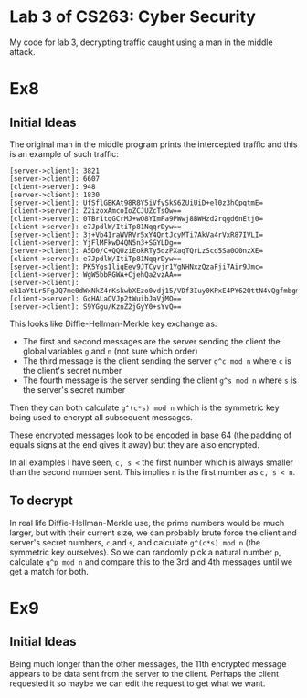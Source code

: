 # Lab 3 of CS263: Cyber Security

My code for lab 3, decrypting traffic caught using a man in the middle attack.

# Ex8

## Initial Ideas

The original man in the middle program prints the intercepted traffic and this is an example of such traffic:

```
[server->client]: 3821
[server->client]: 6607
[client->server]: 948
[server->client]: 1830
[server->client]: UfSflGBKAt98R8Y5iVfySkS6ZUiUiD+el0z3hCpqtmE=
[client->server]: Z2izoxAmcoIoZCJUZcTsOw==
[client->server]: 0TBr1tqGCrMJ+wO8YImPa9PWwj8BWHzd2rqgd6nEtj0=
[client->server]: e7JpdlW/ItiTp81NqqrDyw==
[server->client]: 3j+Vb41raWVRVr5xY4QntJcyMTi7AkVa4rVxR87IVLI=
[client->server]: YjFlMFkwD4QN5n3+SGYLDg==
[server->client]: A5D0/C+QQUziEokRTy5dzPXaqTQrLzScd5Sa0O0nzXE=
[client->server]: e7JpdlW/ItiTp81NqqrDyw==
[server->client]: PK5Ygs1liqEev9JTCyvjr1YgNHNxzQzaFji7Air9Jmc=
[client->server]: WgW5bbRGWA+CjehQa2vzAA==
[server->client]: ek1aYtLr5FgJQ7me0dWxNkZ4rKskwbXEzo0vdj15/VDf3Iuy0KPxE4PY62QttN4vQgfmbgmarKBzWkPk+1qeNW226lw98hHmzJ2kpz0NF0c=
[client->server]: GcHALaQVJp2tWuibJaVjMQ==
[server->client]: S9YGgu/KznZ2jGyY0+sYvQ==
```

This looks like Diffie-Hellman-Merkle key exchange as:

- The first and second messages are the server sending the client the global variables `g` and `n` (not sure which order)
- The third message is the client sending the server `g^c mod n` where `c` is the client's secret number
- The fourth message is the server sending the client `g^s mod n` where `s` is the server's secret number

Then they can both calculate `g^(c*s) mod n` which is the symmetric key being used to encrypt all subsequent messages.

These encrypted messages look to be encoded in base 64 (the padding of equals signs at the end gives it away) but they are also encrypted.

In all examples I have seen, `c, s <` the first number which is always smaller than the second number sent. This implies `n` is the first number as `c, s < n`.

## To decrypt

In real life Diffie-Hellman-Merkle use, the prime numbers would be much larger, but with their current size, we can probably brute force the client and server's secret numbers, `c` and `s`, and calculate `g^(c*s) mod n` (the symmetric key ourselves). So we can randomly pick a natural number `p`, calculate `g^p mod n` and compare this to the 3rd and 4th messages until we get a match for both.

# Ex9

## Initial Ideas

Being much longer than the other messages, the 11th encrypted message appears to be data sent from the server to the client. Perhaps the client requested it so maybe we can edit the request to get what we want.